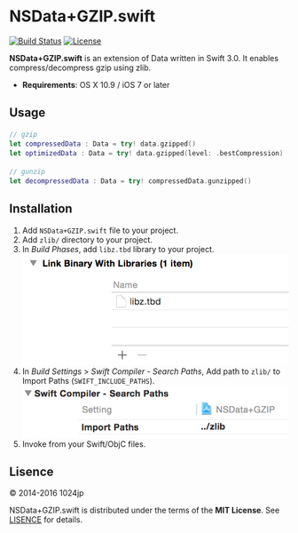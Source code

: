 
NSData+GZIP.swift
========================

[![Build Status](http://img.shields.io/travis/1024jp/NSData-GZIP/master.svg?style=flat)](https://travis-ci.org/1024jp/NSData-GZIP)
[![License](https://img.shields.io/github/license/1024jp/NSData-GZIP.svg)](https://github.com/1024jp/NSData-GZIP/blob/develop/LICENSE)

__NSData+GZIP.swift__ is an extension of Data written in Swift 3.0. It enables compress/decompress gzip using zlib.

- __Requirements__: OS X 10.9 / iOS 7 or later


## Usage

```swift
// gzip
let compressedData : Data = try! data.gzipped()
let optimizedData : Data = try! data.gzipped(level: .bestCompression)

// gunzip
let decompressedData : Data = try! compressedData.gunzipped()
```


## Installation

1. Add `NSData+GZIP.swift` file to your project.
2. Add `zlib/` directory to your project.
3. In *Build Phases*, add `libz.tbd` library to your project.
    ![screenshot](Documentation/binary_link@2x.png)
4. In *Build Settings* > *Swift Compiler - Search Paths*, Add path to `zlib/` to Import Paths (`SWIFT_INCLUDE_PATHS`).
    ![screenshot](Documentation/search_paths@2x.png)
4. Invoke from your Swift/ObjC files.


## Lisence

© 2014-2016 1024jp

NSData+GZIP.swift is distributed under the terms of the __MIT License__. See [LISENCE](LISENCE) for details.
